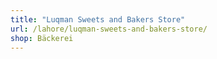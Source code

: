 ```yaml
---
title: "Luqman Sweets and Bakers Store"
url: /lahore/luqman-sweets-and-bakers-store/
shop: Bäckerei
---
```

